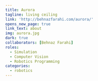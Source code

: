 ```yaml
---
title: Aurora
tagline: living ceiling
link: 'http://behnazfarahi.com/aurora/'
opens_new_page: true
link_text: about
img: aurora.jpg
dark: true
collaborators: [Behnaz Farahi]
roles:
  - Simulation
  - Computer Vision
  - Robotics Programming
categories:
  - robotics
---
```



